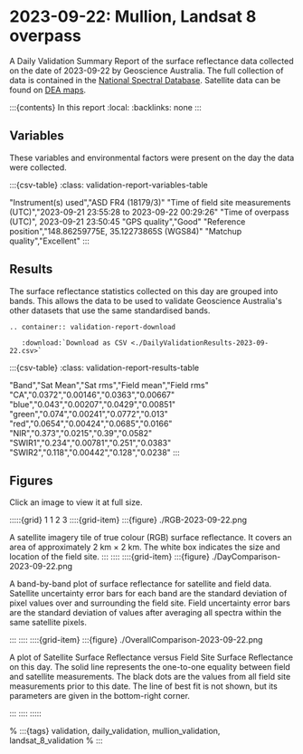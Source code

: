 
# 2023-09-22: Mullion, Landsat 8 overpass

A Daily Validation Summary Report of the surface reflectance data collected on the date of 2023-09-22 by Geoscience&nbsp;Australia. 
The full collection of data is contained in the [National Spectral Database](https://www.dea.ga.gov.au/products/national-spectral-database).
Satellite data can be found on [DEA maps](https://maps.dea.ga.gov.au/).

:::{contents} In this report
:local:
:backlinks: none
:::

## Variables

These variables and environmental factors were present on the day the data were collected.

:::{csv-table}
:class: validation-report-variables-table

"Instrument(s) used","ASD FR4 (18179/3)"
"Time of field site measurements (UTC)","2023-09-21 23:55:28 to 2023-09-22 00:29:26"
"Time of overpass (UTC)", 2023-09-21 23:50:45
"GPS quality","Good"
"Reference position","148.86259775E, 35.12273865S (WGS84)"
"Matchup quality","Excellent"
:::

## Results

The surface reflectance statistics collected on this day are grouped into bands. 
This allows the data to be used to validate Geoscience Australia's other datasets that use the same standardised bands.

```{eval-rst}
.. container:: validation-report-download

   :download:`Download as CSV <./DailyValidationResults-2023-09-22.csv>`
```

:::{csv-table}
:class: validation-report-results-table

"Band","Sat Mean","Sat rms","Field mean","Field rms"
"CA","0.0372","0.00146","0.0363","0.00667"
"blue","0.043","0.00207","0.0429","0.00851"
"green","0.074","0.00241","0.0772","0.013"
"red","0.0654","0.00424","0.0685","0.0166"
"NIR","0.373","0.0215","0.39","0.0582"
"SWIR1","0.234","0.00781","0.251","0.0383"
"SWIR2","0.118","0.00442","0.128","0.0238"
:::

## Figures

Click an image to view it at full size.

:::::{grid} 1 1 2 3
::::{grid-item}
:::{figure} ./RGB-2023-09-22.png

A satellite imagery tile of true colour (RGB) surface reflectance. 
It covers an area of approximately 2&nbsp;km &times; 2&nbsp;km. 
The white box indicates the size and location
of the field site.
:::
::::
::::{grid-item}
:::{figure} ./DayComparison-2023-09-22.png

A band-by-band plot of surface reflectance for satellite and field data. 
Satellite uncertainty error bars for each band are the standard deviation
of pixel values over and surrounding the field site. 
Field uncertainty error bars are the standard deviation of values after 
averaging all spectra within the same satellite pixels. 

:::
::::
::::{grid-item}
:::{figure} ./OverallComparison-2023-09-22.png

A plot of Satellite Surface Reflectance versus Field Site Surface Reflectance on this day.
The solid line represents the one-to-one equality between field and satellite measurements.
The black dots are the values from all field site measurements prior to this date. 
The line of best fit is not shown, but its parameters are given in the bottom-right corner.

:::
::::
:::::

% :::{tags} validation, daily_validation, mullion_validation, landsat_8_validation
% :::
